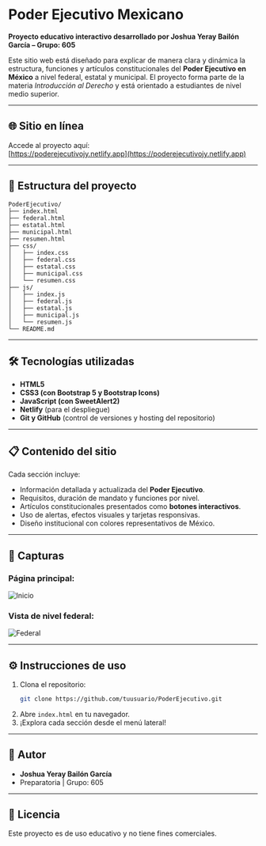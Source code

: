 
# Poder Ejecutivo Mexicano

**Proyecto educativo interactivo desarrollado por Joshua Yeray Bailón García – Grupo: 605**

Este sitio web está diseñado para explicar de manera clara y dinámica la estructura, funciones y artículos constitucionales del **Poder Ejecutivo en México** a nivel federal, estatal y municipal. El proyecto forma parte de la materia *Introducción al Derecho* y está orientado a estudiantes de nivel medio superior.

---

## 🌐 Sitio en línea

Accede al proyecto aquí:  
[https://poderejecutivojy.netlify.app](https://poderejecutivojy.netlify.app)

---

## 📂 Estructura del proyecto

```plaintext
PoderEjecutivo/
├── index.html
├── federal.html
├── estatal.html
├── municipal.html
├── resumen.html
├── css/
│   ├── index.css
│   ├── federal.css
│   ├── estatal.css
│   ├── municipal.css
│   └── resumen.css
├── js/
│   ├── index.js
│   ├── federal.js
│   ├── estatal.js
│   ├── municipal.js
│   └── resumen.js
└── README.md
```

---

## 🛠️ Tecnologías utilizadas

- **HTML5**
- **CSS3 (con Bootstrap 5 y Bootstrap Icons)**
- **JavaScript (con SweetAlert2)**
- **Netlify** (para el despliegue)
- **Git y GitHub** (control de versiones y hosting del repositorio)

---

## 📋 Contenido del sitio

Cada sección incluye:

- Información detallada y actualizada del **Poder Ejecutivo**.
- Requisitos, duración de mandato y funciones por nivel.
- Artículos constitucionales presentados como **botones interactivos**.
- Uso de alertas, efectos visuales y tarjetas responsivas.
- Diseño institucional con colores representativos de México.

---

## 📸 Capturas

### Página principal:
![Inicio](https://via.placeholder.com/800x400?text=Captura+del+Inicio)

### Vista de nivel federal:
![Federal](https://via.placeholder.com/800x400?text=Captura+Nivel+Federal)

---

## ⚙️ Instrucciones de uso

1. Clona el repositorio:
   ```bash
   git clone https://github.com/tuusuario/PoderEjecutivo.git
   ```
2. Abre `index.html` en tu navegador.
3. ¡Explora cada sección desde el menú lateral!

---

## 🧠 Autor

- **Joshua Yeray Bailón García**
- Preparatoria | Grupo: 605

---

## 📄 Licencia

Este proyecto es de uso educativo y no tiene fines comerciales.
